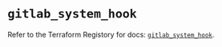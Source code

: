 # `gitlab_system_hook`

Refer to the Terraform Registory for docs: [`gitlab_system_hook`](https://registry.terraform.io/providers/gitlabhq/gitlab/15.10.0/docs/resources/system_hook).

